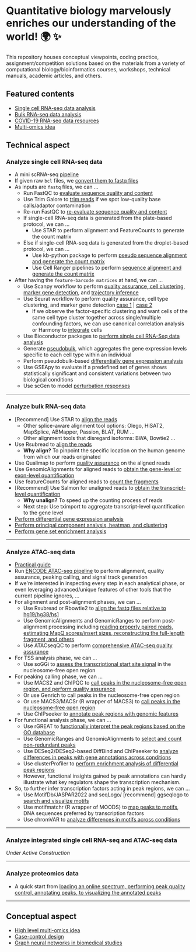 # Quantitative biology marvelously enriches our understanding of the world! 🌍 ✨

This repository houses conceptual viewpoints, coding practice, assignment/competition solutions based on the materials from a variety of computational biology/bioinformatics courses, workshops, technical manuals, academic articles, and others. 

## Featured contents

* [Single cell RNA-seq data analysis](#Analyze-single-cell-RNA-seq-data)
* [Bulk RNA-seq data analysis](#Analyze-bulk-RNA-seq-data)
* [COVID-19 RNA-seq data resources](https://github.com/ScienceComputing/COVID-19-RNA-Seq-datasets)
* [Multi-omics idea](HighLevelIdea_MultiOmics.md)

## Technical aspect
### Analyze single cell RNA-seq data
- A mini scRNA-seq [pipeline](SingleCellRNASeq/Scanpy/pipeline.py)
- If given raw `bcl` files, we [convert them to fastq files](FastQC/bcl_to_fastq.sh)
- As inputs are `fastq` files, we can ...
  - Run FastQC to [evaluate sequence quality and content](FastQC/Run_FastQC.sh)
  - Use Trim Galore to [trim reads](FastQC/Trim_Read.sh) if we spot low-quality base calls/adaptor contamination
  - Re-run FastQC to [re-evaluate sequence quality and content](FastQC/Run_FastQC.sh)
  - If single-cell RNA-seq data is generated from the plate-based protocol, we can ...
    - Use STAR to perform alignment and FeatureCounts to generate the count matrix
  - Else if single-cell RNA-seq data is generated from the droplet-based protocol, we can ...
    - Use kb-python package to perform [pseudo sequence alignment and generate the count matrix](SingleCellRNASeq/kb-python)
    - Use Cell Ranger pipelines to perform [sequence alignment and generate the count matrix](SingleCellRNASeq/CellRanger/cellranger_count.sh)
- After having the `feature-barcode matrices` at hand, we can ...
  - Use Scanpy workflow to perform [quality assurance, cell clustering, marker gene detection](SingleCellRNASeq/Scanpy/PBMC), and [trajectory inference](SingleCellRNASeq/Scanpy/Bone_Marrow)
  - Use Seurat workflow to perform quality assurance, cell type clustering, and marker gene detection [case 1](SingleCellRNASeq/Seurat/scRNAseq_analysis_full.Rmd) | [case 2](SingleCellRNASeq/Seurat/SkinCell.Rmd)
    - If we observe the factor-specific clustering and want cells of the same cell type cluster together across single/multiple confounding factors, we can use canonical correlation analysis or Harmony to [integrate](SingleCellRNASeq/Seurat/scRNAseq_analysis_full.Rmd) cells
  - Use Bioconductor packages to [perform single cell RNA-Seq data analysis](SingleCellRNASeq/Bioconductor/BioconductorSkinCell.Rmd)
  - Generate [pseudobulk](SingleCellRNASeq/Scanpy/Pseudobulk.py), which aggregates the gene expression levels specific to each cell type within an individual
  - Perform pseudobulk-based [differentially gene expression analysis](SingleCellRNASeq/Scanpy/scRNAseq_DE_Part1.ipynb)
  - Use GSEApy to evaluate if a predefined set of genes shows statistically significant and consistent variations between two biological conditions
  - Use scGen to model [perturbation responses](SingleCellRNASeq/Perturbation/scGen)  

<hr>

### Analyze bulk RNA-seq data

  - [Recommend] Use STAR to [align the reads](BulkRNASeq/STAR_Align.sh)
      - Other splice-aware alignment tool options: Olego, HISAT2, MapSplice, ABMapper, Passion, BLAT, RUM ...
      - Other alignment tools that disregard isoforms: BWA, Bowtie2 ...
  - Use Rsubread to [align the reads](BulkRNASeq/AlignmentCountingTCell.Rmd)
    - **Why align?** To pinpoint the specific location on the human genome from which our reads originated
  - Use Qualimap to perform [quality assurance](BulkRNASeq/Qualimap_QC.sh) on the aligned reads
  - Use GenomicAlignments for aligned reads to [obtain the gene-level or exon-level quantification](BulkRNASeq/AlignmentCountingTCell.Rmd)
  - Use featureCounts for aligned reads to [count the fragments](BulkRNASeq/featureCounts.sh)
  - [Recommend] Use Salmon for unaligned reads to [obtain the transcript-level quantification](BulkRNASeq/Salmon_quant.sh)
    - **Why unalign?** To speed up the counting process of reads
    - Next step: Use tximport to aggregate transcript-level quantification to the gene level
  - [Perform differential gene expression analysis](BulkRNASeq/DEAnalysisTCell.Rmd)
  - [Perform principal component analysis, heatmap, and clustering](BulkRNASeq/PCAHeatmapClusteringTissue.Rmd)
  - [Perform gene set enrichment analysis](BulkRNASeq/GeneSetTCell.Rmd)

<hr>


### Analyze ATAC-seq data
  - [Practical guide](https://genomebiology.biomedcentral.com/articles/10.1186/s13059-020-1929-3)
  - Run [ENCODE ATAC-seq pipeline](https://github.com/ScienceComputing/atac-seq-pipeline/blob/master/README.md) to perform alignment, quality assurance, peaking calling, and signal track generation
  - If we're interested in inspecting every step in each analytical phase, or even leveraging advanced/unique features of other tools that the current pipeline ignores, ...
  - For alignment and post-alignment phases, we can ...
    - Use Rsubread or Rbowtie2 to [align the fastq files relative to hg19/hg38/hs1](ATACSeq/AlignFASTQ.Rmd)
    - Use GenomicAlignments and GenomicRanges to perform post-alignment processing including [reading properly paired reads, estimating MapQ scores/insert sizes, reconstructing the full-length fragment, and others](ATACSeq/PostAlignment.Rmd)
    - Use ATACseqQC to perform [comprehensive ATAC-seq quality assurance](ATACSeq/ATACseqQC.Rmd)
  - For TSS analysis phase, we can ...
    - Use soGGi to [assess the transcriptional start site signal](ATACSeq/EvaluateTSS.Rmd) in the nucleosome-free open region
  - For peaking calling phase, we can ...
    - Use MACS2 and ChIPQC to [call peaks in the nucleosome-free open region, and perform quality assurance](ATACSeq/CallPeak.Rmd)
    - Or use Genrich to call peaks in the nucleosome-free open region
    - Or use MACS3/MACSr (R wrapper of MACS3) to [call peaks in the nucleosome-free open region](ATACSeq/CallPeak.Rmd)
    - Use ChIPseeker to [annotate peak regions with genomic features](ATACSeq/CallPeak.Rmd)
  - For functional analysis phase, we can ...
    - Use rGREAT to [functionally interpret the peak regions based on the GO database](ATACSeq/FunctionalAnalysis.Rmd) 
    - Use GenomicRanges and GenomicAlignments to [select and count non-redundant peaks](ATACSeq/DifferentialAnalysis.Rmd)
    - Use DESeq2/DESeq2-based DiffBind and ChIPseeker to [analyze differences in peaks with gene annotations across conditions](ATACSeq/DifferentialAnalysis.Rmd)
    - Use clusterProfiler to [perform enrichment analysis of differential peak regions](ATACSeq/DifferentialAnalysis.Rmd)
    - However, functional insights gained by peak annotations can hardly illustrate what key regulators shape the transcription mechanism. 
  - So, to further infer transcription factors acting in peak regions, we can ...
    - Use MotifDb/JASPAR2022 and seqLogo/ [recommend] ggseqlogo to [search and visualize motifs](ATACSeq/Search_Visualize_Motif.Rmd)
    - Use motifmatchr (R wrapper of MOODS) to [map peaks to motifs](ATACSeq/IdentifyMotif.Rmd), DNA sequences preferred by transcription factors
    - Use chromVAR to [analyze differences in motifs across conditions](ATACSeq/Detect_Difference_Motif.Rmd)

<hr>

### Analyze integrated single cell RNA-seq and ATAC-seq data

*Under Active Construction*

<hr>

### Analyze proteomics data

- A quick start from [loading an online spectrum, performing peak quality control, annotating peaks, to visualizing the annotated peaks](Proteomics/spectrum_utils/0_Quick_Start.py)

<hr>

## Conceptual aspect

- [High level multi-omics idea](HighLevelIdea_MultiOmics.md)
- [Case-control design](CaseControl_Design.md)
- [Graph neural networks in biomedical studies](Reference/Graph_Neural_Network.md)

